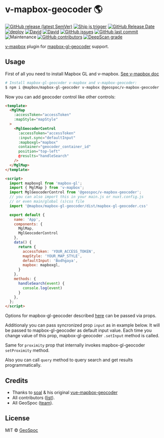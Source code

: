 # v-mapbox-geocoder 🌎

[![GitHub release (latest SemVer)](https://img.shields.io/github/v/release/geospoc/v-mapbox-geocoder?sort=semver)](https://github.com/geospoc/v-mapbox-geocoder/packages) [![Ship js trigger](https://github.com/geospoc/v-mapbox-geocoder/workflows/Ship%20js%20trigger/badge.svg)](https://github.com/geospoc/v-mapbox-geocoder/actions?query=workflow%3A%22Ship+js+trigger%22) [![GitHub Release Date](https://img.shields.io/github/release-date/geospoc/v-mapbox-geocoder)](https://github.com/geospoc/v-mapbox-geocoder/releases) [![deploy](https://img.shields.io/badge/deploy-🛳%20Ship.js-blue?style=flat)](https://github.com/algolia/shipjs) [![David](https://img.shields.io/david/peer/geospoc/v-mapbox-geocoder)](https://david-dm.org/geospoc/v-mapbox-geocoder?type=peer) [![David](https://img.shields.io/david/dev/geospoc/v-mapbox-geocoder)](http://david-dm.org/geospoc/v-mapbox-geocoder?type=dev) [![GitHub issues](https://img.shields.io/github/issues/geospoc/v-mapbox-geocoder)](https://github.com/geospoc/v-mapbox-geocoder) [![GitHub last commit](https://img.shields.io/github/last-commit/geospoc/v-mapbox-geocoder)](https://github.com/geospoc/v-mapbox-geocoder/master) ![Maintenance](https://img.shields.io/maintenance/yes/2020) [![GitHub contributors](https://img.shields.io/github/contributors/geospoc/v-mapbox-geocoder)](https://github.com/geospoc/v-mapbox-geocoder/graphs/contributors) [![DeepScan grade](https://deepscan.io/api/teams/9381/projects/11871/branches/177149/badge/grade.svg)](https://deepscan.io/dashboard#view=project&tid=9381&pid=11871&bid=177149)

[v-mapbox](https://github.com/vinayakkulkarni/v-mapbox) plugin for [mapbox-gl-geocoder](https://github.com/mapbox/mapbox-gl-geocoder) support.

## Usage

First of all you need to install Mapbox GL and v-mapbox. [See v-mapbox doc](https://v-mapbox.netlify.app)

```bash
# Install mapbox-gl-geocoder v-mapbox and v-mapbox-geocoder:
$ npm i @mapbox/mapbox-gl-geocoder v-mapbox @geospoc/v-mapbox-geocoder
```

Now you can add geocoder control like other controls:

```html
<template>
  <MglMap
    :accessToken="accessToken"
    :mapStyle="mapStyle"
  >
    <MglGeocoderControl
      :accessToken="accessToken"
      :input.sync="defaultInput"
      :mapboxgl="mapbox"
      container="geocoder_container_id"
      position="top-left"
      @results="handleSearch"
    />
  </MglMap>
</template>

<script>
  import mapboxgl from 'mapbox-gl';
  import { MglMap } from 'v-mapbox';
  import MglGeocoderControl from '@geospoc/v-mapbox-geocoder';
  // you can also import this in your main.js or nuxt.config.js
  // or even main/global (s)css file
  import '@mapbox/mapbox-gl-geocoder/dist/mapbox-gl-geocoder.css'

  export default {
    name: 'App',
    components: {
      MglMap,
      MglGeocoderControl
    },
    data() {
      return {
        accessToken: 'YOUR_ACCESS_TOKEN',
        mapStyle: 'YOUR_MAP_STYLE',
        defaultInput: 'Bodhgaya',
        mapbox: mapboxgl,
      }
    },
    methods: {
      handleSearch(event) {
        console.log(event)
      }
    },
  };
</script>
```

Options for mapbox-gl-geocoder described [here](https://github.com/mapbox/mapbox-gl-geocoder/blob/master/API.md) can be passed via props.

Additionaly you can pass syncronized prop `input` as in example below.
It will be passed to mapbox-gl-geocoder as default input value.
Each time you change value of this prop, mapbox-gl-geocoder `.setInput` method is called.

Same for `proximity` prop that internally invokes mapbox-gl-geocoder `setProximity` method.

Also you can call `query` method to query search and get results programmatically.

## Credits
- Thanks to [soal](https://github.com/soal) & his original [vue-mapbox-geocoder](https://github.com/soal/vue-mapbox-geocoder)
- All contributors ([list](https://github.com/geospoc/v-mapbox-geocoder/contributors)).
- All GeoSpoc ([team](https://github.com/orgs/Geospoc/people)).

## License

MIT &copy; [GeoSpoc](https://geospoc.com)